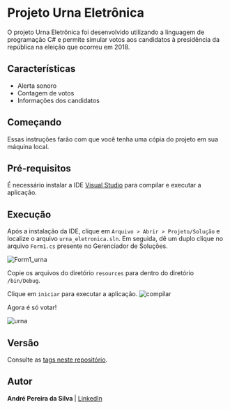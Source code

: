 # Projeto Urna Eletrônica

O projeto Urna Eletrônica foi desenvolvido utilizando a linguagem de programação C# e permite simular votos aos candidatos à presidência da república na eleição que ocorreu em 2018.

## Características

- Alerta sonoro
- Contagem de votos
- Informações dos candidatos

## Começando

Essas instruções farão com que você tenha uma cópia do projeto em sua máquina local.

## Pré-requisitos

É necessário instalar a IDE [Visual Studio](https://visualstudio.microsoft.com/pt-br/downloads/) para compilar e executar a aplicação.

## Execução

Após a instalação da IDE, clique em `Arquivo > Abrir > Projeto/Solução` e localize o arquivo `urna_eletronica.sln`. Em seguida, dê um duplo clique no arquivo `Form1.cs` presente no Gerenciador de Soluções.

![Form1_urna](https://user-images.githubusercontent.com/37241913/73704571-413fd400-46d2-11ea-86db-40c00df69e08.png)

Copie os arquivos do diretório `resources` para dentro do diretório `/bin/Debug`.

Clique em `iniciar` para executar a aplicação.
![compilar](https://user-images.githubusercontent.com/37241913/73599503-f3389e00-4522-11ea-8373-c3893bedc225.png)

Agora é só votar!

![urna](https://user-images.githubusercontent.com/37241913/73704655-7fd58e80-46d2-11ea-899e-a419a8bcc8da.png)

## Versão
Consulte as [tags neste repositório](https://github.com/andre-aps/Restaurante/tree/v1.0).

## Autor
<b> André Pereira da Silva </b> | [LinkedIn](https://www.linkedin.com/in/andre-aps)